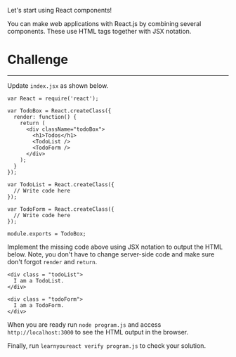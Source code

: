 Let's start using React components!

You can make web applications with React.js by combining several components.
These use HTML tags together with JSX notation.


# Challenge
---

Update `index.jsx` as shown below.


```
var React = require('react');

var TodoBox = React.createClass({
  render: function() {
    return (
      <div className="todoBox">
        <h1>Todos</h1>
        <TodoList />
        <TodoForm />
      </div>
    );
  }
});

var TodoList = React.createClass({
  // Write code here
});

var TodoForm = React.createClass({
  // Write code here
});

module.exports = TodoBox;
```

Implement the missing code above using JSX notation to output the HTML below.
Note, you don't have to change server-side code and make sure don't forgot
`render` and `return`.

```
<div class = "todoList">
  I am a TodoList.
</div>
```
```
<div class = "todoForm">
  I am a TodoForm.
</div>
```

When you are ready run `node program.js` and access `http://localhost:3000` to see the HTML output in the browser.

Finally, run `learnyoureact verify program.js` to check your solution.
